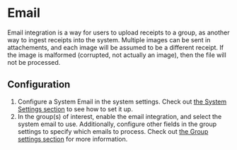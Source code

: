 # Email

Email integration is a way for users to upload receipts to a group, as another way to ingest receipts into the system.
Multiple images can be sent in attachements, and each image will be assumed to be a different receipt. If the image is
malformed (corrupted, not actually an image), then the file will not be processed.

## Configuration

1. Configure a System Email in the system settings. Check
   out [the System Settings section](/docs/concepts/system-settings/system-email) to see how to set it up.
2. In the group(s) of interest, enable the email integration, and select the system email to use. Additionally,
   configure
   other fields in the group settings to specify which emails to process. Check
   out [the Group settings section](/docs/concepts/groups/managing-groups#group-settings) for more information.


